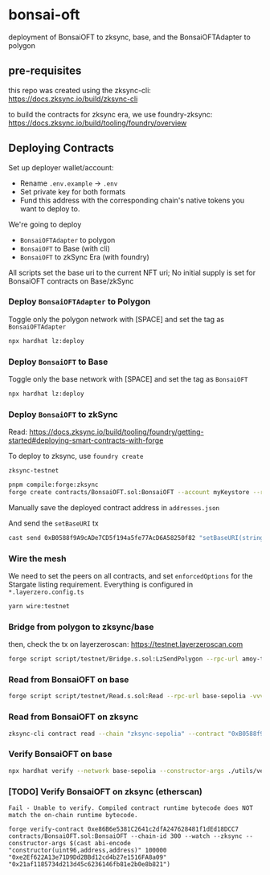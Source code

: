 # bonsai-oft
deployment of BonsaiOFT to zksync, base, and the BonsaiOFTAdapter to polygon

## pre-requisites
this repo was created using the zksync-cli: https://docs.zksync.io/build/zksync-cli

to build the contracts for zksync era, we use foundry-zksync: https://docs.zksync.io/build/tooling/foundry/overview

## Deploying Contracts

Set up deployer wallet/account:

- Rename `.env.example` -> `.env`
- Set private key for both formats
- Fund this address with the corresponding chain's native tokens you want to deploy to.

We're going to deploy
- `BonsaiOFTAdapter` to polygon
- `BonsaiOFT` to Base (with cli)
- `BonsaiOFT` to zkSync Era (with foundry)

All scripts set the base uri to the current NFT uri; No initial supply is set for BonsaiOFT contracts on Base/zkSync

### Deploy `BonsaiOFTAdapter` to Polygon
Toggle only the polygon network with [SPACE] and set the tag as `BonsaiOFTAdapter`
```bash
npx hardhat lz:deploy
```

### Deploy `BonsaiOFT` to Base
Toggle only the base network with [SPACE] and set the tag as `BonsaiOFT`
```bash
npx hardhat lz:deploy
```

### Deploy `BonsaiOFT` to zkSync
Read: https://docs.zksync.io/build/tooling/foundry/getting-started#deploying-smart-contracts-with-forge

To deploy to zksync, use `foundry create`

`zksync-testnet`
```bash
pnpm compile:forge:zksync
forge create contracts/BonsaiOFT.sol:BonsaiOFT --account myKeystore --rpc-url zksync-sepolia --chain 300 --zksync --constructor-args 100000 "0xe2Ef622A13e71D9Dd2BBd12cd4b27e1516FA8a09" "0x21af1185734d213d45c6236146fb81e2b0e8b821" --verify
```

Manually save the deployed contract address in `addresses.json`

And send the `setBaseURI` tx
```bash
cast send 0xB0588f9A9cADe7CD5f194a5fe77AcD6A58250f82 "setBaseURI(string)" "ipfs://bafybeiba7hsqirohcgqibxokpml7eoh65z7fagah7ed7ggejud265ro2ky/" --account myKeystore --rpc-url zksync-sepolia --chain 300
```

### Wire the mesh
We need to set the peers on all contracts, and set `enforcedOptions` for the Stargate listing requirement. Everything is configured in `*.layerzero.config.ts`
```bash
yarn wire:testnet
```

### Bridge from polygon to zksync/base
then, check the tx on layerzeroscan: https://testnet.layerzeroscan.com
```bash
forge script script/testnet/Bridge.s.sol:LzSendPolygon --rpc-url amoy-testnet -vvvv
```

### Read from BonsaiOFT on base
```bash
forge script script/testnet/Read.s.sol:Read --rpc-url base-sepolia -vvvv
```

### Read from BonsaiOFT on zksync
```bash
zksync-cli contract read --chain "zksync-sepolia" --contract "0xB0588f9A9cADe7CD5f194a5fe77AcD6A58250f82" --method "mirror()" --output "address"
```

### Verify BonsaiOFT on base
```bash
npx hardhat verify --network base-sepolia --constructor-args ./utils/verify/bonsaiOFT.ts 0x3d2bD0e15829AA5C362a4144FdF4A1112fa29B5c
```

### [TODO] Verify BonsaiOFT on zksync (etherscan)
`Fail - Unable to verify. Compiled contract runtime bytecode does NOT match the on-chain runtime bytecode.`
```
forge verify-contract 0xe86B6e5381C2641c2dfA247628481f1dEd18DCC7 contracts/BonsaiOFT.sol:BonsaiOFT --chain-id 300 --watch --zksync --constructor-args $(cast abi-encode "constructor(uint96,address,address)" 100000 "0xe2Ef622A13e71D9Dd2BBd12cd4b27e1516FA8a09" "0x21af1185734d213d45c6236146fb81e2b0e8b821")
```